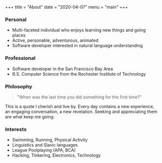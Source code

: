 +++
title = "About"
date = "2020-04-07"
menu = "main"
+++

### Personal

- Multi-faceted individual who enjoys learning new things and going places
- Active, personable, adventurous, animated
- Software developer interested in natural language understanding

### Professional

- Software developer in the San Francisco Bay Area
- B.S. Computer Science from the Rochester Institute of Technology

### Philosophy

> "When was the last time you did something for the first time?"

This is a quote I cherish and live by.
Every day contains a new experience, an engaging conversation, a new revelation.
Seeking and appreciating them are what keep me going.

### Interests

- Swimming, Running, Physical Activity
- Linguistics and Slavic languages
- League Poolplaying (APA, BCA)
- Hacking, Tinkering, Electronics, Technology
